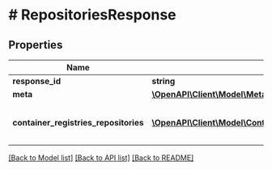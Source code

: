 # # RepositoriesResponse

## Properties

Name | Type | Description | Notes
------------ | ------------- | ------------- | -------------
**response_id** | **string** | ID запроса | [optional]
**meta** | [**\OpenAPI\Client\Model\Meta1**](Meta1.md) |  |
**container_registries_repositories** | [**\OpenAPI\Client\Model\ContainerRegistryRepositoriesInner[]**](ContainerRegistryRepositoriesInner.md) | Массив тарифов container registry |

[[Back to Model list]](../../README.md#models) [[Back to API list]](../../README.md#endpoints) [[Back to README]](../../README.md)
